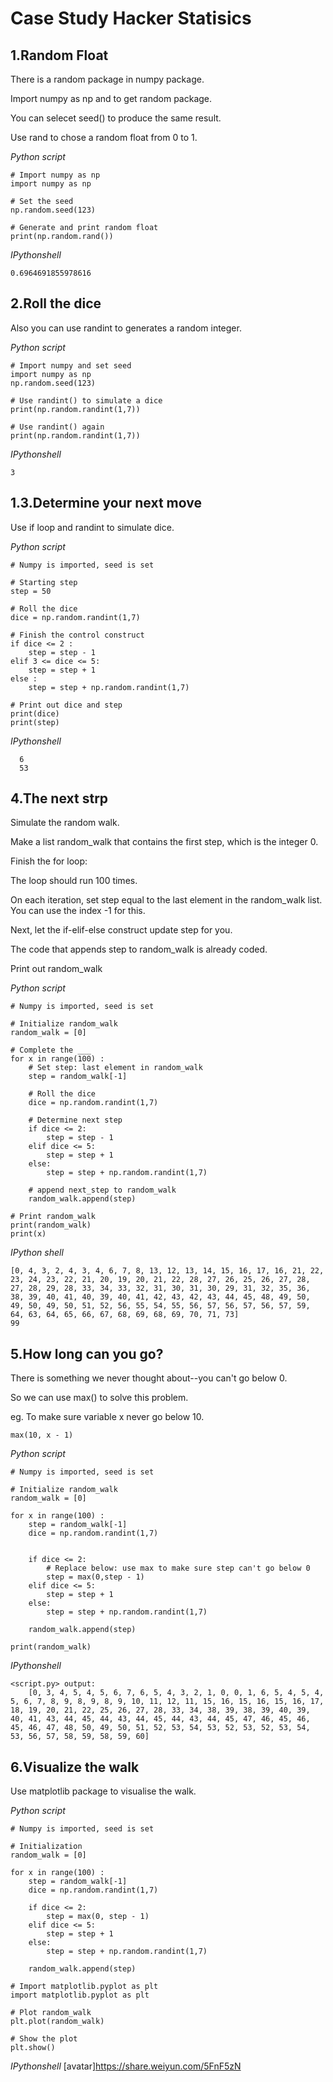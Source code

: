 Case Study Hacker Statisics
===

1.Random Float
---

There is a random package in numpy package.

Import numpy as np and to get random package.

You can selecet seed() to produce the same result.

Use rand to chose a random float from 0 to 1.

*Python script*
```
# Import numpy as np
import numpy as np

# Set the seed
np.random.seed(123)

# Generate and print random float
print(np.random.rand())
```

*IPythonshell*
```
0.6964691855978616
```

2.Roll the dice
---

Also you can use randint to generates a random integer.

*Python script*
```
# Import numpy and set seed
import numpy as np
np.random.seed(123)

# Use randint() to simulate a dice
print(np.random.randint(1,7))

# Use randint() again
print(np.random.randint(1,7))
```

*IPythonshell*
```
3
```

1.3.Determine your next move
---

Use if loop and randint to simulate dice.

*Python script*
```
# Numpy is imported, seed is set

# Starting step
step = 50

# Roll the dice
dice = np.random.randint(1,7)

# Finish the control construct
if dice <= 2 :
    step = step - 1
elif 3 <= dice <= 5:
    step = step + 1
else :
    step = step + np.random.randint(1,7)

# Print out dice and step
print(dice)
print(step)
```
*IPythonshell*
```
  6
  53
```

4.The next strp
---

Simulate the random walk.

Make a list random_walk that contains the first step, which is the integer 0.

Finish the for loop:

The loop should run 100 times.

On each iteration, set step equal to the last element in the random_walk list. You can use the index -1 for this.

Next, let the if-elif-else construct update step for you.

The code that appends step to random_walk is already coded.

Print out random_walk

*Python script*
```
# Numpy is imported, seed is set

# Initialize random_walk
random_walk = [0]

# Complete the ___
for x in range(100) :
    # Set step: last element in random_walk
    step = random_walk[-1]

    # Roll the dice
    dice = np.random.randint(1,7)

    # Determine next step
    if dice <= 2:
        step = step - 1
    elif dice <= 5:
        step = step + 1
    else:
        step = step + np.random.randint(1,7)

    # append next_step to random_walk
    random_walk.append(step)

# Print random_walk
print(random_walk)
print(x)
```

*IPython shell*
```
[0, 4, 3, 2, 4, 3, 4, 6, 7, 8, 13, 12, 13, 14, 15, 16, 17, 16, 21, 22, 23, 24, 23, 22, 21, 20, 19, 20, 21, 22, 28, 27, 26, 25, 26, 27, 28, 27, 28, 29, 28, 33, 34, 33, 32, 31, 30, 31, 30, 29, 31, 32, 35, 36, 38, 39, 40, 41, 40, 39, 40, 41, 42, 43, 42, 43, 44, 45, 48, 49, 50, 49, 50, 49, 50, 51, 52, 56, 55, 54, 55, 56, 57, 56, 57, 56, 57, 59, 64, 63, 64, 65, 66, 67, 68, 69, 68, 69, 70, 71, 73]
99
```

5.How long can you go?
---

There is something we never thought about--you can't go below 0.

So we can use max() to solve this problem.

eg. To make sure variable x never go below 10.
```
max(10, x - 1)
```

*Python script*
```
# Numpy is imported, seed is set

# Initialize random_walk
random_walk = [0]

for x in range(100) :
    step = random_walk[-1]
    dice = np.random.randint(1,7)
    

    if dice <= 2:
        # Replace below: use max to make sure step can't go below 0
        step = max(0,step - 1)
    elif dice <= 5:
        step = step + 1
    else:
        step = step + np.random.randint(1,7)

    random_walk.append(step)

print(random_walk)
```

*IPythonshell*
```
<script.py> output:
    [0, 3, 4, 5, 4, 5, 6, 7, 6, 5, 4, 3, 2, 1, 0, 0, 1, 6, 5, 4, 5, 4, 5, 6, 7, 8, 9, 8, 9, 8, 9, 10, 11, 12, 11, 15, 16, 15, 16, 15, 16, 17, 18, 19, 20, 21, 22, 25, 26, 27, 28, 33, 34, 38, 39, 38, 39, 40, 39, 40, 41, 43, 44, 45, 44, 43, 44, 45, 44, 43, 44, 45, 47, 46, 45, 46, 45, 46, 47, 48, 50, 49, 50, 51, 52, 53, 54, 53, 52, 53, 52, 53, 54, 53, 56, 57, 58, 59, 58, 59, 60]
```

6.Visualize the walk
---
Use matplotlib package to visualise the walk.

*Python script*
```
# Numpy is imported, seed is set

# Initialization
random_walk = [0]

for x in range(100) :
    step = random_walk[-1]
    dice = np.random.randint(1,7)

    if dice <= 2:
        step = max(0, step - 1)
    elif dice <= 5:
        step = step + 1
    else:
        step = step + np.random.randint(1,7)

    random_walk.append(step)

# Import matplotlib.pyplot as plt
import matplotlib.pyplot as plt

# Plot random_walk
plt.plot(random_walk)

# Show the plot
plt.show()
```

*IPythonshell*
[avatar]https://share.weiyun.com/5FnF5zN
